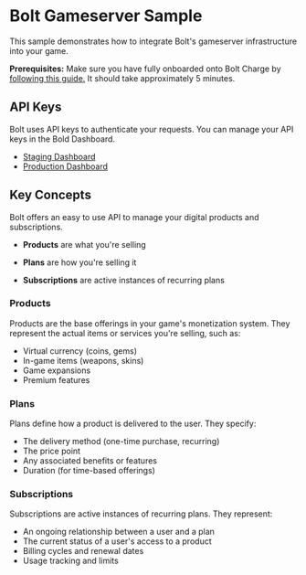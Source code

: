 # Bolt Gameserver Sample

This sample demonstrates how to integrate Bolt's gameserver infrastructure into your game.

**Prerequisites:** Make sure you have fully onboarded onto Bolt Charge by [following this guide.](https://help.bolt.com/products/bolt-charge/charge-setup/) It should take approximately 5 minutes.

## API Keys

Bolt uses API keys to authenticate your requests. You can manage your API keys in the Bold Dashboard.

- [Staging Dashboard](https://merchant-staging.bolt.com/)
- [Production Dashboard](https://merchant.bolt.com/)


## Key Concepts
Bolt offers an easy to use API to manage your digital products and subscriptions.

- **Products** are what you're selling

- **Plans** are how you're selling it
- **Subscriptions** are active instances of recurring plans

### Products
Products are the base offerings in your game's monetization system. They represent the actual items or services you're selling, such as:
- Virtual currency (coins, gems)
- In-game items (weapons, skins)
- Game expansions
- Premium features

### Plans
Plans define how a product is delivered to the user. They specify:
- The delivery method (one-time purchase, recurring)
- The price point
- Any associated benefits or features
- Duration (for time-based offerings)

### Subscriptions
Subscriptions are active instances of recurring plans. They represent:
- An ongoing relationship between a user and a plan
- The current status of a user's access to a product
- Billing cycles and renewal dates
- Usage tracking and limits


